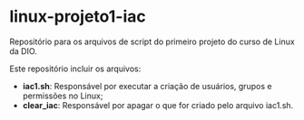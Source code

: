 # linux-projeto1-iac
Repositório para os arquivos de script do primeiro projeto do curso de Linux da DIO.

Este repositório incluir os arquivos:
* **iac1.sh**: Responsável por executar a criação de usuários, grupos e permissões no Linux;
* **clear_iac**: Responsável por apagar o que for criado pelo arquivo iac1.sh.
